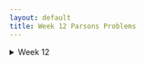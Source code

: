 ```yaml
---
layout: default
title: Week 12 Parsons Problems
---
```


<details>
<summary>Week 12</summary>

- **Wednesday**
  - [Linear Search](./linear_search.html)

- **Friday**




</details>